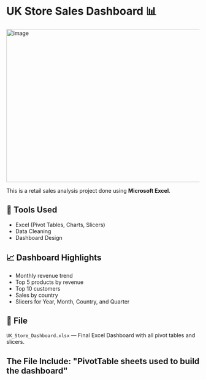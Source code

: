 # UK Store Sales Dashboard 📊

<img width="796" height="400" alt="image" src="https://github.com/user-attachments/assets/e3a481de-d3f9-4ba8-a49d-12e0c4554f24" />

This is a retail sales analysis project done using **Microsoft Excel**.

## 🔧 Tools Used
- Excel (Pivot Tables, Charts, Slicers)
- Data Cleaning
- Dashboard Design

## 📈 Dashboard Highlights
- Monthly revenue trend
- Top 5 products by revenue
- Top 10 customers
- Sales by country
- Slicers for Year, Month, Country, and Quarter

## 📁 File
`UK_Store_Dashboard.xlsx` — Final Excel Dashboard with all pivot tables and slicers.

## The File Include: "PivotTable sheets used to build the dashboard"
